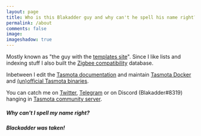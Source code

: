 ```yaml
---
layout: page
title: Who is this Blakadder guy and why can't he spell his name right? 
permalink: /about
comments: false
image: 
imageshadow: true
---
```


Mostly known as "the guy with the [templates site](//templates.blakadder.com)". Since I like lists and indexing stuff I also built the [Zigbee compatibility](//zigbee.blakadder.com) database.

Inbetween I edit the [Tasmota documentation](//tasmota.com) and maintain [Tasmota Docker](https://github.com/tasmota/docker-tasmota) and [(un)official Tasmota binaries](https://github.com/tasmota/binaries).

You can catch me on [Twitter](www.twitter.com/blakadder_), [Telegram](https://t.me/blakadder) or on Discord (Blakadder#8319) hanging in [Tasmota community server](https://discord.gg/Ks2Kzd4).

##### Why can't I spell my name right? 
##### Blackadder was taken!
